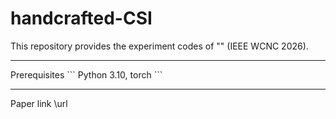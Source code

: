 # handcrafted-CSI

This repository provides the experiment codes of "" (IEEE WCNC 2026).
<hr/>
Prerequisites
``` Python 3.10, torch ```

<hr/>
Paper link \url
